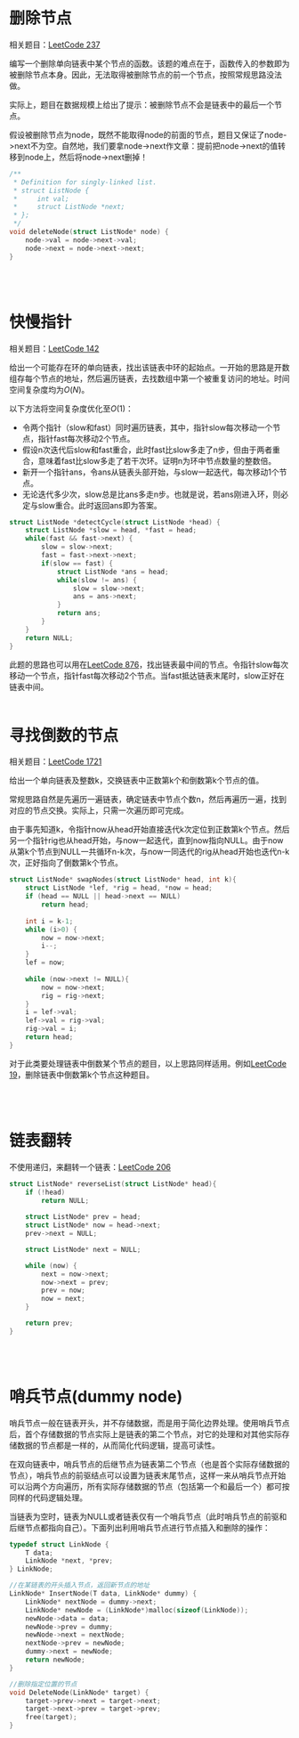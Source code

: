 # 删除节点
相关题目：[LeetCode 237](https://leetcode.com/problems/delete-node-in-a-linked-list/)

编写一个删除单向链表中某个节点的函数。该题的难点在于，函数传入的参数即为被删除节点本身。因此，无法取得被删除节点的前一个节点，按照常规思路没法做。

实际上，题目在数据规模上给出了提示：被删除节点不会是链表中的最后一个节点。

假设被删除节点为node，既然不能取得node的前面的节点，题目又保证了node->next不为空。自然地，我们要拿node->next作文章：提前把node->next的值转移到node上，然后将node->next删掉！
```cpp
/**
 * Definition for singly-linked list.
 * struct ListNode {
 *     int val;
 *     struct ListNode *next;
 * };
 */
void deleteNode(struct ListNode* node) {    
    node->val = node->next->val;
    node->next = node->next->next;   
}
```
<br/><br/>

# 快慢指针
相关题目：[LeetCode 142](https://leetcode.com/problems/linked-list-cycle-ii/)

给出一个可能存在环的单向链表，找出该链表中环的起始点。一开始的思路是开数组存每个节点的地址，然后遍历链表，去找数组中第一个被重复访问的地址。时间空间复杂度均为$O(N)$。

以下方法将空间复杂度优化至$O(1)$：
- 令两个指针（slow和fast）同时遍历链表，其中，指针slow每次移动一个节点，指针fast每次移动2个节点。
- 假设n次迭代后slow和fast重合，此时fast比slow多走了n步，但由于两者重合，意味着fast比slow多走了若干次环。证明n为环中节点数量的整数倍。
- 新开一个指针ans，令ans从链表头部开始，与slow一起迭代，每次移动1个节点。
- 无论迭代多少次，slow总是比ans多走n步。也就是说，若ans刚进入环，则必定与slow重合。此时返回ans即为答案。
```cpp
struct ListNode *detectCycle(struct ListNode *head) {
    struct ListNode *slow = head, *fast = head;
    while(fast && fast->next) {
        slow = slow->next;
        fast = fast->next->next;
        if(slow == fast) {
            struct ListNode *ans = head;
            while(slow != ans) {
                slow = slow->next;
                ans = ans->next;
            }
            return ans;
        }
    }
    return NULL;
}
```
此题的思路也可以用在[LeetCode 876](https://leetcode.com/problems/middle-of-the-linked-list/)，找出链表最中间的节点。令指针slow每次移动一个节点，指针fast每次移动2个节点。当fast抵达链表末尾时，slow正好在链表中间。
<br/><br/>

# 寻找倒数的节点
相关题目：[LeetCode 1721](https://leetcode.com/problems/swapping-nodes-in-a-linked-list/)

给出一个单向链表及整数k，交换链表中正数第k个和倒数第k个节点的值。

常规思路自然是先遍历一遍链表，确定链表中节点个数n，然后再遍历一遍，找到对应的节点交换。实际上，只需一次遍历即可完成。

由于事先知道k，令指针now从head开始直接迭代k次定位到正数第k个节点。然后另一个指针rig也从head开始，与now一起迭代，直到now指向NULL。由于now从第k个节点到NULL一共循环n-k次，与now一同迭代的rig从head开始也迭代n-k次，正好指向了倒数第k个节点。

```cpp
struct ListNode* swapNodes(struct ListNode* head, int k){
    struct ListNode *lef, *rig = head, *now = head;    
    if (head == NULL || head->next == NULL)
        return head;
    
    int i = k-1;
    while (i>0) {
        now = now->next;
        i--;
    }    
    lef = now;
  
    while (now->next != NULL){
        now = now->next;
        rig = rig->next;
    }
    i = lef->val;
    lef->val = rig->val;
    rig->val = i;
    return head;
}
```

对于此类要处理链表中倒数某个节点的题目，以上思路同样适用。例如[LeetCode 19](https://leetcode.com/problems/remove-nth-node-from-end-of-list/)，删除链表中倒数第k个节点这种题目。

<br/><br/>

# 链表翻转

不使用递归，来翻转一个链表：[LeetCode 206](https://leetcode.com/problems/reverse-linked-list/description/)

```cpp
struct ListNode* reverseList(struct ListNode* head){
    if (!head)
        return NULL;
    
    struct ListNode* prev = head;
    struct ListNode* now = head->next;
    prev->next = NULL;

    struct ListNode* next = NULL;

    while (now) {
        next = now->next;
        now->next = prev;
        prev = now;
        now = next;
    }

    return prev;
}
```
<br/><br/>

# 哨兵节点(dummy node)
哨兵节点一般在链表开头，并不存储数据，而是用于简化边界处理。使用哨兵节点后，首个存储数据的节点实际上是链表的第二个节点，对它的处理和对其他实际存储数据的节点都是一样的，从而简化代码逻辑，提高可读性。

在双向链表中，哨兵节点的后继节点为链表第二个节点（也是首个实际存储数据的节点），哨兵节点的前驱结点可以设置为链表末尾节点，这样一来从哨兵节点开始可以沿两个方向遍历，所有实际存储数据的节点（包括第一个和最后一个）都可按同样的代码逻辑处理。

当链表为空时，链表为NULL或者链表仅有一个哨兵节点（此时哨兵节点的前驱和后继节点都指向自己）。下面列出利用哨兵节点进行节点插入和删除的操作：
```cpp
typedef struct LinkNode {
    T data;
    LinkNode *next, *prev;
} LinkNode;

//在某链表的开头插入节点，返回新节点的地址 
LinkNode* InsertNode(T data, LinkNode* dummy) {    
    LinkNode* nextNode = dummy->next;
    LinkNode* newNode = (LinkNode*)malloc(sizeof(LinkNode));
    newNode->data = data;
    newNode->prev = dummy;
    newNode->next = nextNode;
    nextNode->prev = newNode;
    dummy->next = newNode;
    return newNode;
}

//删除指定位置的节点
void DeleteNode(LinkNode* target) {      
    target->prev->next = target->next;
    target->next->prev = target->prev;
    free(target);
}
```